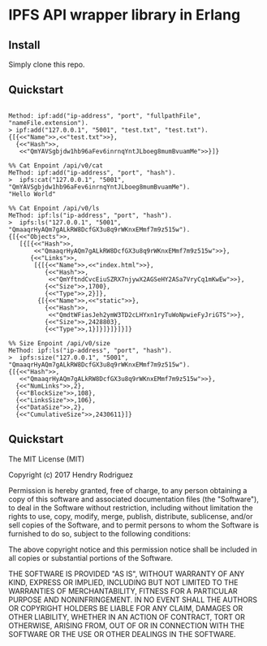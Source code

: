 # IPFS API wrapper library in Erlang

## Install

Simply clone this repo.

## Quickstart

```%% Add Enpoint /api/v0/add
 
Method: ipf:add("ip-address", "port", "fullpathFile", "nameFile.extension").
> ipf:add("127.0.0.1", "5001", "test.txt", "test.txt").
{[{<<"Name">>,<<"test.txt">>},
  {<<"Hash">>,
   <<"QmYAVSgbjdw1hb96aFev6inrnqYntJLboeg8mumBvuamMe">>}]}

%% Cat Enpoint /api/v0/cat
MeThod: ipf:add("ip-address", "port", "hash").
>  ipfs:cat("127.0.0.1", "5001", "QmYAVSgbjdw1hb96aFev6inrnqYntJLboeg8mumBvuamMe").
"Hello World"

%% Cat Enpoint /api/v0/ls
MeThod: ipf:ls("ip-address", "port", "hash").
>  ipfs:ls("127.0.0.1", "5001", "QmaaqrHyAQm7gALkRW8DcfGX3u8q9rWKnxEMmf7m9z515w").
{[{<<"Objects">>,
   [{[{<<"Hash">>,
       <<"QmaaqrHyAQm7gALkRW8DcfGX3u8q9rWKnxEMmf7m9z515w">>},
      {<<"Links">>,
       [{[{<<"Name">>,<<"index.html">>},
          {<<"Hash">>,
           <<"QmYftndCvcEiuSZRX7njywX2AGSeHY2ASa7VryCq1mKwEw">>},
          {<<"Size">>,1700},
          {<<"Type">>,2}]},
        {[{<<"Name">>,<<"static">>},
          {<<"Hash">>,
           <<"QmdtWFiasJeh2ymW3TD2cLHYxn1ryTuWoNpwieFyJriGTS">>},
          {<<"Size">>,2428803},
          {<<"Type">>,1}]}]}]}]}]}
          
%% Size Enpoint /api/v0/size
MeThod: ipf:ls("ip-address", "port", "hash").
>  ipfs:size("127.0.0.1", "5001", "QmaaqrHyAQm7gALkRW8DcfGX3u8q9rWKnxEMmf7m9z515w").   
{[{<<"Hash">>,
   <<"QmaaqrHyAQm7gALkRW8DcfGX3u8q9rWKnxEMmf7m9z515w">>},
  {<<"NumLinks">>,2},
  {<<"BlockSize">>,108},
  {<<"LinksSize">>,106},
  {<<"DataSize">>,2},
  {<<"CumulativeSize">>,2430611}]}
```

## Quickstart

The MIT License (MIT)

Copyright (c) 2017 Hendry Rodriguez

Permission is hereby granted, free of charge, to any person obtaining a copy of this software and associated documentation files (the "Software"), to deal in the Software without restriction, including without limitation the rights to use, copy, modify, merge, publish, distribute, sublicense, and/or sell copies of the Software, and to permit persons to whom the Software is furnished to do so, subject to the following conditions:

The above copyright notice and this permission notice shall be included in all copies or substantial portions of the Software.

THE SOFTWARE IS PROVIDED "AS IS", WITHOUT WARRANTY OF ANY KIND, EXPRESS OR IMPLIED, INCLUDING BUT NOT LIMITED TO THE WARRANTIES OF MERCHANTABILITY, FITNESS FOR A PARTICULAR PURPOSE AND NONINFRINGEMENT. IN NO EVENT SHALL THE AUTHORS OR COPYRIGHT HOLDERS BE LIABLE FOR ANY CLAIM, DAMAGES OR OTHER LIABILITY, WHETHER IN AN ACTION OF CONTRACT, TORT OR OTHERWISE, ARISING FROM, OUT OF OR IN CONNECTION WITH THE SOFTWARE OR THE USE OR OTHER DEALINGS IN THE SOFTWARE.
